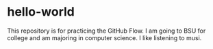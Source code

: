 # hello-world
This repository is for practicing the GitHub Flow.
I am going to BSU for college and am majoring in computer science. I like listening to musi.
